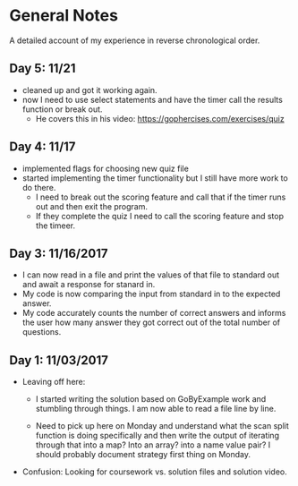 # General Notes
A detailed account of my experience in reverse chronological order.

## Day 5:  11/21

- cleaned up and got it working again.  
- now I need to use select statements and have the timer call the results function or break out.  
  - He covers this in his video: https://gophercises.com/exercises/quiz


## Day 4: 11/17
- implemented flags for choosing new quiz file
- started implementing the timer functionality but I still have more work to do there.
  - I need to break out the scoring feature and call that if the timer runs out and then exit the program.
  - If they complete the quiz I need to call the scoring feature and stop the timeer. 

## Day 3: 11/16/2017

- I can now read in a file and print the values of that file to standard out and await a response for stanard in.
- My code is now comparing the input from standard in to the expected answer.
- My code accurately counts the number of correct answers and informs the user how many answer they got correct out of the total number of questions.


## Day 1: 11/03/2017

- Leaving off here:

  - I started writing the solution based on GoByExample work and stumbling through things.  I am now able to read a file line by line. 

  - Need to pick up here on Monday and understand what the scan split function is doing specifically and then write the output of iterating through that into a map?  Into an array?  into a name value pair? I should probably document strategy first thing on Monday.

- Confusion: Looking for coursework vs. solution files and solution video.